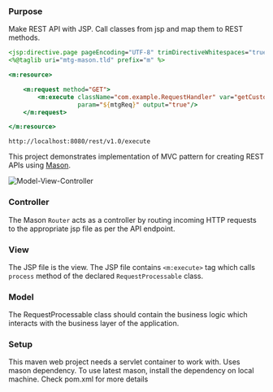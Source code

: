 ### Purpose

Make REST API with JSP. Call classes from jsp and map them to REST methods. 

```jsp
<jsp:directive.page pageEncoding="UTF-8" trimDirectiveWhitespaces="true"/>
<%@taglib uri="mtg-mason.tld" prefix="m" %>

<m:resource>

    <m:request method="GET">
        <m:execute className="com.example.RequestHandler" var="getCustomer" 
                   param="${mtgReq}" output="true"/>
    </m:request>

</m:resource>
```

```
http://localhost:8080/rest/v1.0/execute
```

This project demonstrates implementation of MVC pattern for creating REST APIs using [Mason](https://github.com/metamug/mason).

![Model-View-Controller](https://metamug.com/img/mvc.png)

### Controller

The Mason `Router` acts as a controller by routing incoming HTTP requests to the appropriate jsp file as per the API endpoint.

### View

The JSP file is the view. The JSP file contains `<m:execute>` tag which calls `process` method of the declared `RequestProcessable` class.

### Model

The RequestProcessable class should contain the business logic which interacts with the business layer of the application.

### Setup
This maven web project needs a servlet container to work with. Uses mason dependency. To use latest mason, install the dependency on local machine. Check pom.xml for more details
